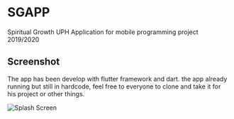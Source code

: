 # SGAPP
Spiritual Growth UPH Application for mobile programming project 2019/2020

## Screenshot
The app has been develop with flutter framework and dart. the app already running but still in hardcode, feel free to everyone to clone and take it for his project or other things. 

![Splash Screen](https://drive.google.com/open?id=1lWJFZv2vFcVV38kDsPDaf7Mei0-EhJgp)


<!--stackedit_data:
eyJoaXN0b3J5IjpbMzA2MTcwMjAwXX0=
-->